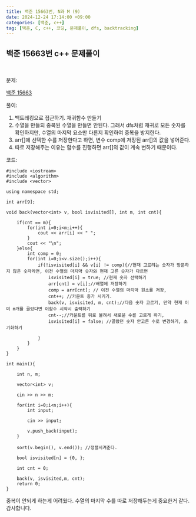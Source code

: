 ```yaml
---
title: 백준 15663번, N과 M (9)
date: 2024-12-24 17:14:00 +09:00
categories: [백준, c++]
tag: [백준, C, c++, 코딩, 문제풀이, dfs, backtracking]
---
```


## 백준 15663번 c++ 문제풀이
<br>

문제:

[백준 15663](https://www.acmicpc.net/problem/15663)

풀이:

1. 백트레킹으로 접근하기. 재귀함수 만들기
2. 수열을 만들되 중복된 수열을 만들면 안된다. 그래서 dfs처럼 재귀로 모든 숫자를 확인하지만, 수열의 마지막 요소만 다른지 확인하여 중복을 방지한다.
3. arr[]에 선택한 수를 저장한다고 하면, 변수 comp에 저장된 arr[]의 값을 넣어준다. 
4. 따로 저장해주는 이유는 함수를 진행하면 arr[]의 값이 계속 변하기 때문이다.

코드:

    #include <iostream>
    #include <algorithm>
    #include <vector>

    using namespace std;

    int arr[9];

    void back(vector<int> v, bool isvisited[], int m, int cnt){

        if(cnt == m){
            for(int i=0;i<m;i++){
                cout << arr[i] << " ";
            }
            cout << "\n";
        }else{
            int comp = 0;
            for(int i=0;i<v.size();i++){
                if(!isvisited[i] && v[i] != comp){//현재 고르려는 숫자가 방문하지 않은 숫자라면, 이전 수열의 마지막 숫자와 현재 고른 숫자가 다르면
                    isvisited[i] = true; //현재 숫자 선택하기 
                    arr[cnt] = v[i];//배열에 저장하기
                    comp = arr[cnt]; // 이전 수열의 마지막 원소를 저장,
                    cnt++; //카운트 증가 시키기.
                    back(v, isvisited, m, cnt);//다음 숫자 고르기, 만약 현재 이미 m개를 골랐다면 이함수 시작시 출력하기
                    cnt--;//카운트를 뒤로 물려서 새로운 수를 고르게 하기,
                    isvisited[i] = false; //골랐던 숫자 안고른 수로 변경하기, 초기화하기
                    
                }
            }
        }
    }

    int main(){

        int n, m;

        vector<int> v;

        cin >> n >> m;
        
        for(int i=0;i<n;i++){
            int input;

            cin >> input;

            v.push_back(input);
        }

        sort(v.begin(), v.end()); //정렬시켜준다.

        bool isvisited[n] = {0, };

        int cnt = 0;

        back(v, isvisited,m, cnt);
        return 0;
    }

중복이 안되게 하는게 어려웠다. 수열의 마지막 수를 따로 저장해두는게 중요한거 같다.
감사합니다.